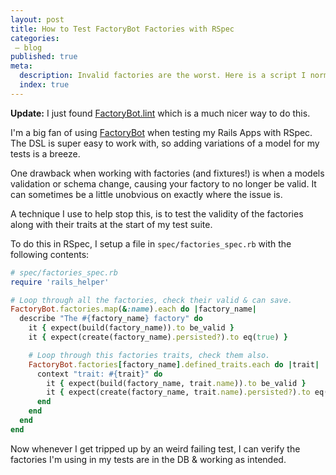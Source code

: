 ```yaml
---
layout: post
title: How to Test FactoryBot Factories with RSpec
categories:
 – blog
published: true
meta:
  description: Invalid factories are the worst. Here is a script I normally drop into my rails projects to help spot them.
  index: true
---
```


**Update:** I just found [FactoryBot.lint](https://github.com/thoughtbot/factory_bot/blob/master/GETTING_STARTED.md#linting-factories) which is a much nicer way to do this.

I'm a big fan of using [FactoryBot](https://github.com/thoughtbot/factory_bot) when testing my Rails Apps with RSpec. The DSL is super easy to work with, so adding variations of a model for my tests is a breeze.

One drawback when working with factories (and fixtures!) is when a models validation or schema change, causing your factory to no longer be valid. It can sometimes be a little unobvious on exactly where the issue is.

A technique I use to help stop this, is to test the validity of the factories along with their traits at the start of my test suite. 

To do this in RSpec, I setup a file in `spec/factories_spec.rb` with the following contents:

```ruby
# spec/factories_spec.rb
require 'rails_helper'

# Loop through all the factories, check their valid & can save.
FactoryBot.factories.map(&:name).each do |factory_name|
  describe "The #{factory_name} factory" do
    it { expect(build(factory_name)).to be_valid }
    it { expect(create(factory_name).persisted?).to eq(true) }

    # Loop through this factories traits, check them also.
    FactoryBot.factories[factory_name].defined_traits.each do |trait|
      context "trait: #{trait}" do
        it { expect(build(factory_name, trait.name)).to be_valid }
        it { expect(create(factory_name, trait.name).persisted?).to eq(true) }
      end
    end
  end
end
```

Now whenever I get tripped up by an weird failing test, I can verify the factories I'm using in my tests are in the DB & working as intended.
